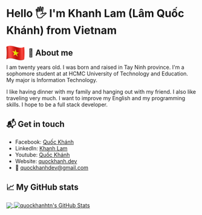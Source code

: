 # Hello &#x1F590; I'm Khanh Lam (Lâm Quốc Khánh) from Vietnam 
<img src="https://github.com/quockhanhtn/quockhanhtn/blob/master/img/vietnam_flag.png"
     alt="Markdown Monster icon"
     style="float: left; margin-right: 10px; block: inline;" />

## &#x1F935; About me

I am twenty years old. I was born and raised in Tay Ninh province. I'm a sophomore student at at HCMC University of Technology and Education. My major is Information Technology.

I like having dinner with my family and hanging out with my friend. I also like traveling very much. I want to improve my English and my programming skills. I hope to be a full stack developer.



## 📬 Get in touch
- Facebook: [Quốc Khánh][1]
- LinkedIn: [Khanh Lam][2]
- Youtube: [Quốc Khánh][3]
- Website: [quockhanh.dev][4]
- &#x1F4E7; [quockhanhdev@gmail.com][5]



## &#x1f4c8; My GitHub stats

<a href="https://github.com/quockhanhtn/quockhanhtn">
  <img align="center" src="https://github-readme-stats.vercel.app/api/top-langs/?username=quockhanhtn&hide=java,html&title_color=ffffff&text_color=c9cacc&icon_color=2bbc8a&bg_color=1d1f21" />
</a>

<a href="https://github.com/quockhanhtn/quockhanhtn">
  <img align="center" src="https://github-readme-stats.vercel.app/api?username=quockhanhtn&show_icons=true&line_height=27&count_private=true&title_color=ffffff&text_color=c9cacc&icon_color=2bbc8a&bg_color=1d1f21" alt="quockhanhtn's GitHub Stats" />
</a>

[0]: https://github.com/quockhanhtn/quockhanhtn/blob/master/img/vietnam_flag.png
[1]: http://facebook.com/profile.php?id=100004367534716
[2]: https://www.linkedin.com/in/lamquockhanh
[3]: https://www.youtube.com/channel/UCmhjCVQCe69Z68Fc6zsifAQ
[4]: https://quockhanh.dev
[5]: mailto:quockhanhdev@gmail.com

